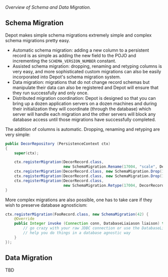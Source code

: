 _Overview of Schema and Data Migration._

## Schema Migration

Depot makes simple schema migrations extremely simple and complex schema migrations pretty easy.

  * Automatic schema migration: adding a new column to a persistent record is as simple as adding
    the new field to the POJO and incrementing the `SCHEMA_VERSION_NUMBER` constant.
  * Assisted schema migration: dropping, renaming and retyping columns is very easy, and more
    sophisticated custom migrations can also be easily incorporated into Depot's schema migration
    system.
  * Data migration: migrations that do not change record schemas but manipulate their data can also
    be registered and Depot will ensure that they run successfully and only once.
  * Distributed migration coordination: Depot is designed so that you can bring up a dozen
    application servers on a dozen machines and during their initialization they will coordinate
    (through the database) which server will handle each migration and the other servers will block
    any database access until those migrations have successfully completed.

The addition of columns is automatic. Dropping, renaming and retyping are very simple:

```java
public DecorRepository (PersistenceContext ctx)
{
    super(ctx);

    ctx.registerMigration(DecorRecord.class, 
                          new SchemaMigration.Rename(17004, "scale", DecorRecord.ACTOR_SCALE));
    ctx.registerMigration(DecorRecord.class, new SchemaMigration.Drop(17004, "offsetX"));
    ctx.registerMigration(DecorRecord.class, new SchemaMigration.Drop(17004, "offsetY"));
    ctx.registerMigration(DecorRecord.class, 
                          new SchemaMigration.Retype(17004, DecorRecord.FURNI_SCALE));
}
```

More complex migrations are also possible, one has to take care if they wish to preserve database
agnosticism:

```java
ctx.registerMigration(FooRecord.class, new SchemaMigration(42) {
    @Override
    public Integer invoke (Connection conn, DatabaseLiaiason liaison) throws SQLException {
        // go crazy with your raw JDBC connection or use the DatabaseLiaison to
        // help you do things in a database agnostic way
    }
});
```

## Data Migration

TBD
